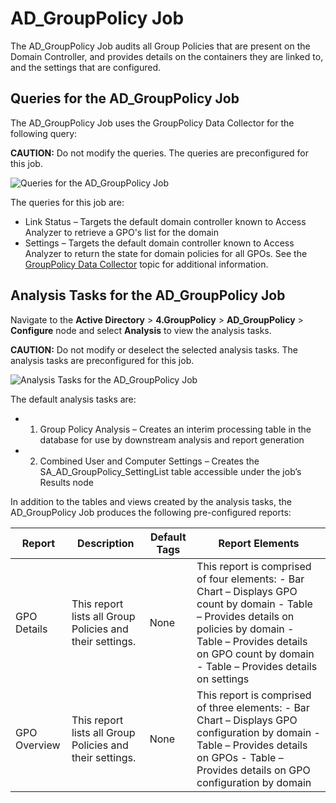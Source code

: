 # AD_GroupPolicy Job

The AD_GroupPolicy Job audits all Group Policies that are present on the Domain Controller, and
provides details on the containers they are linked to, and the settings that are configured.

## Queries for the AD_GroupPolicy Job

The AD_GroupPolicy Job uses the GroupPolicy Data Collector for the following query:

**CAUTION:** Do not modify the queries. The queries are preconfigured for this job.

![Queries for the AD_GroupPolicy Job](/img/product_docs/accessanalyzer/solutions/activedirectory/grouppolicy/grouppolicyquery.webp)

The queries for this job are:

- Link Status – Targets the default domain controller known to Access Analyzer to retrieve a GPO's
  list for the domain
- Settings – Targets the default domain controller known to Access Analyzer to return the state for
  domain policies for all GPOs. See the
  [GroupPolicy Data Collector](/docs/accessanalyzer/12.0/admin/datacollector/grouppolicy/overview.md) topic for
  additional information.

## Analysis Tasks for the AD_GroupPolicy Job

Navigate to the **Active Directory** > **4.GroupPolicy** > **AD_GroupPolicy** > **Configure** node
and select **Analysis** to view the analysis tasks.

**CAUTION:** Do not modify or deselect the selected analysis tasks. The analysis tasks are
preconfigured for this job.

![Analysis Tasks for the AD_GroupPolicy Job](/img/product_docs/accessanalyzer/solutions/activedirectory/grouppolicy/grouppolicyanalysis.webp)

The default analysis tasks are:

-   1. Group Policy Analysis – Creates an interim processing table in the database for use by
       downstream analysis and report generation
-   2. Combined User and Computer Settings – Creates the SA_AD_GroupPolicy_SettingList table
       accessible under the job’s Results node

In addition to the tables and views created by the analysis tasks, the AD_GroupPolicy Job produces
the following pre-configured reports:

| Report       | Description                                              | Default Tags | Report Elements                                                                                                                                                                                                                 |
| ------------ | -------------------------------------------------------- | ------------ | ------------------------------------------------------------------------------------------------------------------------------------------------------------------------------------------------------------------------------- |
| GPO Details  | This report lists all Group Policies and their settings. | None         | This report is comprised of four elements: - Bar Chart – Displays GPO count by domain - Table – Provides details on policies by domain - Table – Provides details on GPO count by domain - Table – Provides details on settings |
| GPO Overview | This report lists all Group Policies and their settings. | None         | This report is comprised of three elements: - Bar Chart – Displays GPO configuration by domain - Table – Provides details on GPOs - Table – Provides details on GPO configuration by domain                                     |

